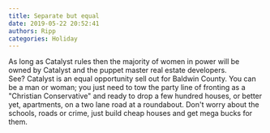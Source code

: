 ```yaml
---
title: Separate but equal
date: 2019-05-22 20:52:41
authors: Ripp
categories: Holiday
---
```


 As long as Catalyst rules then the majority of women in power will be owned by Catalyst and the puppet master real estate developers.  
See? Catalyst is an equal opportunity sell out for Baldwin County.  You can be a man or woman; you just need to tow the party line of fronting as a "Christian Conservative" and ready to drop a few hundred houses, or better yet, apartments, on a two lane road at a roundabout.
Don't worry about the schools, roads or crime, just build cheap houses and get mega bucks for them.